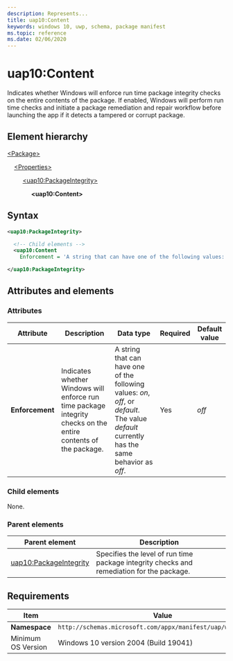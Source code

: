 ```yaml
---
description: Represents...
title: uap10:Content
keywords: windows 10, uwp, schema, package manifest
ms.topic: reference
ms.date: 02/06/2020
---
```


# uap10:Content

Indicates whether Windows will enforce run time package integrity checks on the entire contents of the package. If enabled, Windows will perform run time checks and initiate a package remediation and repair workflow before launching the app if it detects a tampered or corrupt package.

## Element hierarchy

[\<Package\>](element-package.md)

&nbsp;&nbsp;&nbsp;&nbsp;[\<Properties\>](element-properties.md)

&nbsp;&nbsp;&nbsp;&nbsp; &nbsp;&nbsp;&nbsp;&nbsp;[\<uap10:PackageIntegrity\>](element-uap10-packageintegrity.md)

&nbsp;&nbsp;&nbsp;&nbsp; &nbsp;&nbsp;&nbsp;&nbsp; &nbsp;&nbsp;&nbsp;&nbsp;**\<uap10:Content\>**

## Syntax

```xml
<uap10:PackageIntegrity>

  <!-- Child elements -->
  <uap10:Content
    Enforcement = 'A string that can have one of the following values: "on", "off", or "default". The value "default" currently has the same behavior as "off".' />

</uap10:PackageIntegrity>
```

## Attributes and elements

### Attributes

| Attribute | Description | Data type | Required | Default value |
|-|-|-|-|-|
| **Enforcement** | Indicates whether Windows will enforce run time package integrity checks on the entire contents of the package. | A string that can have one of the following values: *on*, *off*, or *default*. The value *default* currently has the same behavior as *off*. | Yes | *off* |

### Child elements

None.

### Parent elements

| Parent element | Description |
|-|-|
| [uap10:PackageIntegrity](element-uap10-packageintegrity.md) | Specifies the level of run time package integrity checks and remediation for the package. |

## Requirements

| Item | Value |
|--|--|
| **Namespace** | `http://schemas.microsoft.com/appx/manifest/uap/windows10/10` |
| Minimum OS Version | Windows 10 version 2004 (Build 19041) |

